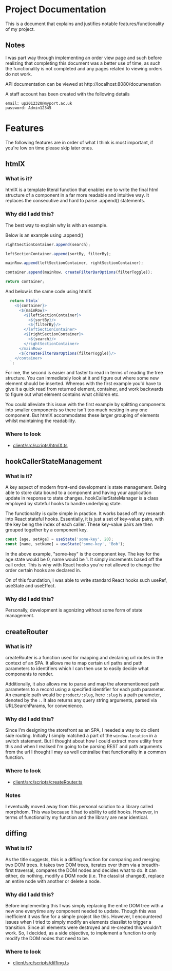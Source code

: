 # Project Documentation

This is a document that explains and justifies notable features/functionality of my project.

## Notes

I was part way through implementing an order view page and such before realizing that completing this document was a
better use of time, as such the functionality is not completed and any pages related to viewing orders do not work.

API documentation can be viewed at http://localhost:8080/documenation

A staff account has been created with the following details

```
email: up2012320@myport.ac.uk
password: Admin12345
```

# Features

The following features are in order of what I think is most important, if you're low on time please skip later ones.

## htmlX

### What is it?

htmlX is a template literal function that enables me to write the final html structure of a component in a far more
readable and intuitive way. It replaces the consecutive and hard to parse .append() statements.

### Why did I add this?

The best way to explain why is with an example.

Below is an example using .append()

```ts
rightSectionContainer.append(search);

leftSectionContainer.append(sortBy, filterBy);

mainRow.append(leftSectionContainer, rightSectionContainer);

container.append(mainRow, createFilterBarOptions(filterToggle));

return container;
```

And below is the same code using htmlX

```ts
  return htmlx`
    <${container}>
      <${mainRow}>
        <${leftSectionContainer}>
          <${sortBy}/>
          <${filterBy}/>
        </leftSectionContainer>
        <${rightSectionContainer}>
          <${search}/>
        </rightSectionContainer>
      </mainRow>
      <${createFilterBarOptions(filterToggle)}/>
    </container>
  `;
```

For me, the second is easier and faster to read in terms of reading the tree structure. You can immediately look at it
and figure out where some new element should be inserted. Whereas with the first example you'd have to give it a quick
read from returned element, container, and work backwards to figure out what element contains what children etc.

You could alleviate this issue with the first example by splitting components into smaller components so there isn't too
much nesting in any one component. But htmlX accommodates these larger grouping of elements whilst maintaining the
readability.

### Where to look

* [client/src/scripts/htmlX.ts](client/src/scripts/htmlX.ts)

## hookCallerStateManagement

### What is it?

A key aspect of modern front-end development is state management. Being able to store data bound to a component and
having your application update in response to state changes. hookCallerStateManager is a class employed by stateful
hooks to handle underlying state.

The functionality is quite simple in practice. It works based off my research into React stateful hooks. Essentially, it
is just a set of key-value pairs, with the key being the index of each caller. These key-value pairs are then grouped
together by a component key.

```ts
const [age, setAge] = useState('some-key', 20);
const [name, setName] = useState('some-key', 'Bob');
```

In the above example, "some-key" is the component key. The key for the age state would be 0, name would be 1. It simply
increments based off the call order. This is why with React hooks you're not allowed to change the order certain hooks
are declared in.

On of this foundation, I was able to write standard React hooks such useRef, useState and useEffect.

### Why did I add this?

Personally, development is agonizing without some form of state management.

## createRouter

### What is it?

createRouter is a function used for mapping and declaring url routes in the context of an SPA. It allows me to map
certain url paths and path parameters to identifiers which I can then use to easily decide what components to render.

Additionally, it also allows me to parse and map the aforementioned path parameters to a record using a specified
identifier for each path parameter. An example path would be `product/:slug`, here `:slug` is a path parameter, denoted
by the `:`. It also returns any query string arguments, parsed via URLSearchParams, for convenience.

### Why did I add this?

Since I'm designing the storefront as an SPA, I needed a way to do client side routing. Initially I simply matched a
part of the `window.location` in a switch statement. But I thought about how I could extract more utility from this and
when I realised I'm going to be parsing REST and path arguments from the url I thought I may as well centralise that
functionality in a common function.

### Where to look

* [client/src/scripts/createRouter.ts](client/src/scripts/createRouter.ts)

### Notes

I eventually moved away from this personal solution to a library called morphdom. This was because it had to ability to
add hooks. However, in terms of functionality my function and the library are near identical.

## diffing

### What is it?

As the title suggests, this is a diffing function for comparing and merging two DOM trees. It takes two DOM trees,
iterates over them via a breadth-first traversal, compares the DOM nodes and decides what to do. It can either, do
nothing, modify a DOM node (i.e. The classlist changed), replace an entire node with another or delete a node.

### Why did I add this?

Before implementing this I was simply replacing the entire DOM tree with a new one everytime any component needed to
update. Though this was inefficient it was fine for a simple project like this. However, I encountered issues when I
tried to simply modify an elements classlist to trigger a transition. Since all elements were destroyed and re-created
this wouldn't work. So, I decided, as a side objective, to implement a function to only modify the DOM nodes that need
to be.

### Where to look

* [client/src/scripts/diffing.ts](client/src/scripts/diffing.ts)
